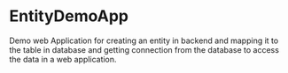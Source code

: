 # EntityDemoApp

Demo web Application for creating an entity in backend and mapping it to the table in database and getting connection from the database to access the data in a web application. 
